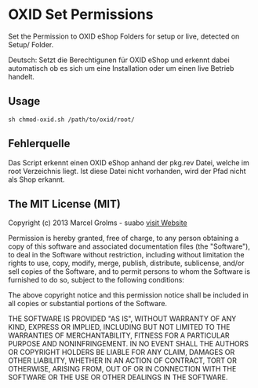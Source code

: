 OXID Set Permissions
===

Set the Permission to OXID eShop Folders for setup or live, detected on Setup/ Folder.

Deutsch:
Setzt die Berechtigunen für OXID eShop und erkennt dabei automatisch ob es sich um eine Installation oder
um einen live Betrieb handelt.

## Usage ##

    sh chmod-oxid.sh /path/to/oxid/root/
    
## Fehlerquelle ##

Das Script erkennt einen OXID eShop anhand der pkg.rev Datei, welche im root Verzeichnis liegt.
Ist diese Datei nicht vorhanden, wird der Pfad nicht als Shop erkannt.

## The MIT License (MIT) ##

Copyright (c) 2013 Marcel Grolms - suabo [visit Website](http://www.suabo.de)

Permission is hereby granted, free of charge, to any person obtaining a copy
of this software and associated documentation files (the "Software"), to deal
in the Software without restriction, including without limitation the rights
to use, copy, modify, merge, publish, distribute, sublicense, and/or sell
copies of the Software, and to permit persons to whom the Software is
furnished to do so, subject to the following conditions:

The above copyright notice and this permission notice shall be included in
all copies or substantial portions of the Software.

THE SOFTWARE IS PROVIDED "AS IS", WITHOUT WARRANTY OF ANY KIND, EXPRESS OR
IMPLIED, INCLUDING BUT NOT LIMITED TO THE WARRANTIES OF MERCHANTABILITY,
FITNESS FOR A PARTICULAR PURPOSE AND NONINFRINGEMENT. IN NO EVENT SHALL THE
AUTHORS OR COPYRIGHT HOLDERS BE LIABLE FOR ANY CLAIM, DAMAGES OR OTHER
LIABILITY, WHETHER IN AN ACTION OF CONTRACT, TORT OR OTHERWISE, ARISING FROM,
OUT OF OR IN CONNECTION WITH THE SOFTWARE OR THE USE OR OTHER DEALINGS IN
THE SOFTWARE.
